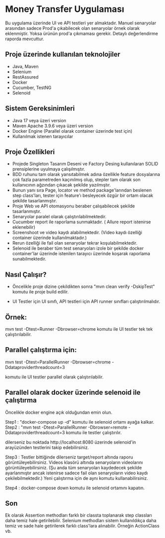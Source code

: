 
# Money Transfer Uygulaması

Bu uygulama üzerinde UI ve API testleri yer almaktadır. Manuel senaryolar arasından sadece Prod'a çıkabilecek olan senaryolar örnek olarak eklenmiştir. Yoksa ürünün prod'a çıkmaması gerekir. Detaylı değerlendirme raporda mevcuttur.

Proje üzerinde kullanılan teknolojiler
---
- Java, Maven
- Selenium
- RestAssured
- Docker
- Cucumber, TestNG
- Selenoid


Sistem Gereksinimleri
---
- Java 17 veya üzeri version
- Maven Apache 3.9.6 veya üzeri version
- Docker Engine (Parallel olarak container üzerinde test için)
- Kullanılmak istenen tarayıcılar


Proje Özellikleri
--
* Projede Singleton Tasarım Deseni ve Factory Desing kullanılaran SOLID prensiplerine uyulmaya çalışılmıştır. 
* BDD ruhunu tam olarak yansıtabilmek adına özellikle feature dosyalarına çok fazla parametreden kaçınılmış olup, stepler tam olarak son kullanıcının ağzından çıkacak şekilde yazılmıştır.
* Bunun yanı sıra Page, locator ve method package'larından beslenen step class'ları, tester için feature'ı besleyecek özgür bir ortam olacak şekilde tasarlanmıştır.
* Proje Web ve API otomasyonu beraber çalışabilecek şekilde tasarlanmıştır.
* Senaryolar paralel olarak çalıştırılabilmektedir.
* Cucumber report ile raporlama sunmaktadır. ( Allure report istenirse eklenebilir)
* Screenshoot ve video kaydı alabilmektedir. (Video kaydı özelliği container üzerinde kullanılmaktadır.)
* Rerun özelliği ile fail olan senaryolar tekrar koşulabilmektedir.
* Selenoid ile beraber tüm test senaryoları izole bir şekilde docker container'lar üzerinde istenilen tarayıcı üzerinde koşarak raporlama sunabilmektedir.

Nasıl Çalışır?
--

- Öncelikle proje dizine çekildikten sonra
 "mvn clean verify -DskipTest"  komutu ile proje build edilir.

- UI Testler için UI sınıfı, API testleri için API runner sınıfları çalıştırılmalıdır.

Örnek:
-
mvn test -Dtest=Runner -Dbrowser=chrome komutu ile UI testler tek tek çalıştırılabilir.

Parallel çalıştırma için:
-
mvn test -Dtest=ParallelRunner -Dbrowser=chrome -Ddataproviderthreadcount=3

komutu ile UI testler parallel olarak çalıştırılabilir.

Parallel olarak docker üzerinde selenoid ile çalıştırma
--
Öncelikle docker engine açık olduğundan emin olun.

Step1 : "docker-compose up -d" komutu ile selenoid ortamı ayağa kalkar.
Step2 : "mvn test -Dtest=ParallelRunner -Dbrowser=remote -Ddataproviderthreadcount=3
komutu ile testler çalıştırılır.

dilerseniz bu noktada http://localhost:8080 üzerinde selenoid'in arayüzünden testlerini takip edebilirsiniz.

Step3 : Testler bittiğinde dilerseniz target/report altında raporu görüntüleyebilirsiniz. Videos klasörü altında senaryoların videolarını görüntüleyebilirsiniz. (Şu anda tüm senaryoları kaydedecek şekilde ayarlanmıştır ancak istenirse sadece fail olan senaryoların video kaydı çekilebilmektedir.) Yeni çalıştırma için de aynı komutu kullanabilirsiniz.

Step4 : docker-compose down komutu ile selenoid ortamını kapatın.



Son
-
Ek olarak Assertion methodları farklı bir classta toplanarak step classları daha temiz hale getirilebilir. Selenium methodları sistem kullanıldıkça daha temiz ve sade hale getirilerek farklı class'lara alınabilir. Örneğin ActionClass vb.






